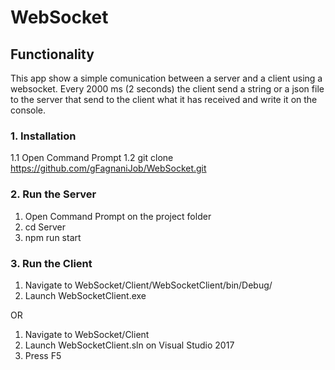 # WebSocket

## Functionality
This app show a simple comunication between a server and a client using a websocket.
Every 2000 ms (2 seconds) the client send a string or a json file to the server that send to the client what it has received and write it on the console.

### 1. Installation

1.1 Open Command Prompt
1.2 git clone https://github.com/gFagnaniJob/WebSocket.git

### 2. Run the Server

1. Open Command Prompt on the project folder
2. cd Server
3. npm run start

### 3. Run the Client

1. Navigate to WebSocket/Client/WebSocketClient/bin/Debug/
2. Launch WebSocketClient.exe

OR

1. Navigate to WebSocket/Client
2. Launch WebSocketClient.sln on Visual Studio 2017
3. Press F5

